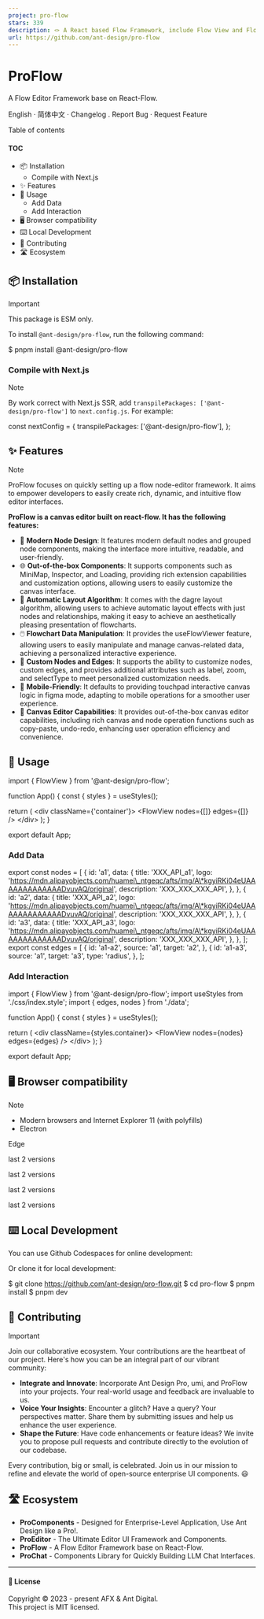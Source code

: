 ```yaml
---
project: pro-flow
stars: 339
description: 🪢 A React based Flow Framework, include Flow View and Flow Editor
url: https://github.com/ant-design/pro-flow
---
```


ProFlow
=======

A Flow Editor Framework base on React-Flow.

  
  

English · 简体中文 · Changelog . Report Bug · Request Feature

Table of contents

#### TOC

-   📦 Installation
    -   Compile with Next.js
-   ✨ Features
-   🔨 Usage
    -   Add Data
    -   Add Interaction
-   🖥 Browser compatibility
-   ⌨️ Local Development
-   🤝 Contributing
-   🛣️ Ecosystem

📦 Installation
---------------

Important

This package is ESM only.

To install `@ant-design/pro-flow`, run the following command:

$ pnpm install @ant-design/pro-flow

### Compile with Next.js

Note

By work correct with Next.js SSR, add `transpilePackages: ['@ant-design/pro-flow']` to `next.config.js`. For example:

const nextConfig \= {
  transpilePackages: \['@ant-design/pro-flow'\],
};

  

✨ Features
----------

Note

ProFlow focuses on quickly setting up a flow node-editor framework. It aims to empower developers to easily create rich, dynamic, and intuitive flow editor interfaces.

**ProFlow is a canvas editor built on react-flow. It has the following features:**

-   💠 **Modern Node Design**: It features modern default nodes and grouped node components, making the interface more intuitive, readable, and user-friendly.
-   🌐 **Out-of-the-box Components**: It supports components such as MiniMap, Inspector, and Loading, providing rich extension capabilities and customization options, allowing users to easily customize the canvas interface.
-   🎨 **Automatic Layout Algorithm**: It comes with the dagre layout algorithm, allowing users to achieve automatic layout effects with just nodes and relationships, making it easy to achieve an aesthetically pleasing presentation of flowcharts.
-   🖱️ **Flowchart Data Manipulation**: It provides the useFlowViewer feature, allowing users to easily manipulate and manage canvas-related data, achieving a personalized interactive experience.
-   🧩 **Custom Nodes and Edges**: It supports the ability to customize nodes, custom edges, and provides additional attributes such as label, zoom, and selectType to meet personalized customization needs.
-   📱 **Mobile-Friendly**: It defaults to providing touchpad interactive canvas logic in figma mode, adapting to mobile operations for a smoother user experience.
-   🎨 **Canvas Editor Capabilities**: It provides out-of-the-box canvas editor capabilities, including rich canvas and node operation functions such as copy-paste, undo-redo, enhancing user operation efficiency and convenience.

  

🔨 Usage
--------

import { FlowView } from '@ant-design/pro-flow';

function App() {
  const { styles } \= useStyles();

  return (
    <div className\={'container'}\>
      <FlowView nodes\={\[\]} edges\={\[\]} />
    </div\>
  );
}

export default App;

### Add Data

export const nodes \= \[
  {
    id: 'a1',
    data: {
      title: 'XXX\_API\_a1',
      logo: 'https://mdn.alipayobjects.com/huamei\_ntgeqc/afts/img/A\*kgyiRKi04eUAAAAAAAAAAAAADvuvAQ/original',
      description: 'XXX\_XXX\_XXX\_API',
    },
  },
  {
    id: 'a2',
    data: {
      title: 'XXX\_API\_a2',
      logo: 'https://mdn.alipayobjects.com/huamei\_ntgeqc/afts/img/A\*kgyiRKi04eUAAAAAAAAAAAAADvuvAQ/original',
      description: 'XXX\_XXX\_XXX\_API',
    },
  },
  {
    id: 'a3',
    data: {
      title: 'XXX\_API\_a3',
      logo: 'https://mdn.alipayobjects.com/huamei\_ntgeqc/afts/img/A\*kgyiRKi04eUAAAAAAAAAAAAADvuvAQ/original',
      description: 'XXX\_XXX\_XXX\_API',
    },
  },
\];
export const edges \= \[
  {
    id: 'a1-a2',
    source: 'a1',
    target: 'a2',
  },
  {
    id: 'a1-a3',
    source: 'a1',
    target: 'a3',
    type: 'radius',
  },
\];

### Add Interaction

import { FlowView } from '@ant-design/pro-flow';
import useStyles from './css/index.style';
import { edges, nodes } from './data';

function App() {
  const { styles } \= useStyles();

  return (
    <div className\={styles.container}\>
      <FlowView nodes\={nodes} edges\={edges} />
    </div\>
  );
}

export default App;

  

🖥 Browser compatibility
------------------------

Note

-   Modern browsers and Internet Explorer 11 (with polyfills)
-   Electron

Edge

last 2 versions

last 2 versions

last 2 versions

last 2 versions

  

⌨️ Local Development
--------------------

You can use Github Codespaces for online development:

Or clone it for local development:

$ git clone https://github.com/ant-design/pro-flow.git
$ cd pro-flow
$ pnpm install
$ pnpm dev

  

🤝 Contributing
---------------

Important

Join our collaborative ecosystem. Your contributions are the heartbeat of our project. Here's how you can be an integral part of our vibrant community:

-   **Integrate and Innovate**: Incorporate Ant Design Pro, umi, and ProFlow into your projects. Your real-world usage and feedback are invaluable to us.
-   **Voice Your Insights**: Encounter a glitch? Have a query? Your perspectives matter. Share them by submitting issues and help us enhance the user experience.
-   **Shape the Future**: Have code enhancements or feature ideas? We invite you to propose pull requests and contribute directly to the evolution of our codebase.

Every contribution, big or small, is celebrated. Join us in our mission to refine and elevate the world of open-source enterprise UI components. 😃

  
  
  

  

🛣️ Ecosystem
-------------

-   **ProComponents** - Designed for Enterprise-Level Application, Use Ant Design like a Pro!.
-   **ProEditor** - The Ultimate Editor UI Framework and Components.
-   **ProFlow** - A Flow Editor Framework base on React-Flow.
-   **ProChat** - Components Library for Quickly Building LLM Chat Interfaces.

  

* * *

#### 📝 License

Copyright © 2023 - present AFX & Ant Digital.  
This project is MIT licensed.
